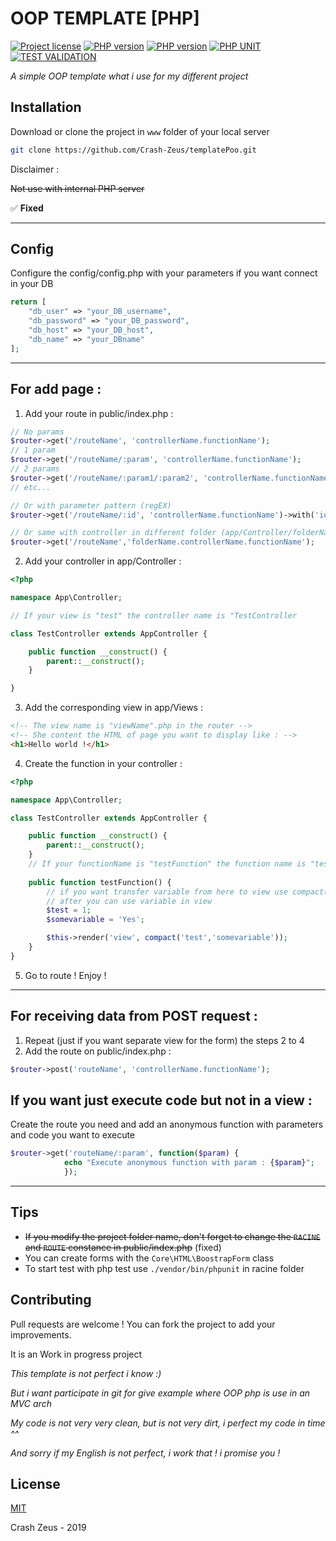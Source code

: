 # OOP TEMPLATE [PHP]
 [![Project license](https://img.shields.io/pypi/l/ansicolortags.svg?style=flat-square)](https://github.com/Crash-Zeus/templatePoo/blob/master/LICENSE)
 [![PHP version](https://img.shields.io/badge/php-%3E%207.0-brightgreen?style=flat-square)](https://www.php.net/downloads.php)
 [![PHP version](https://img.shields.io/badge/Apache%20module%20RewriteEngine-On-brightgreen?style=flat-square)](https://httpd.apache.org/docs/2.4/fr/mod/mod_rewrite.html)
 [![PHP UNIT](https://img.shields.io/badge/php%20unit-v%208-brightgreen?style=flat-square)](https://phpunit.de/)
 [![TEST VALIDATION](https://img.shields.io/badge/tests-%E2%9C%94%EF%B8%8F-brightgreen?style=flat-square)]()

*A simple OOP template what i use for my different project*

## Installation

Download or clone the project in `www` folder of your local server

```bash
git clone https://github.com/Crash-Zeus/templatePoo.git
```
Disclaimer : 

~~Not use with internal PHP server~~

✅ __Fixed__

---

## Config

Configure the config/config.php with your parameters if you want connect in your DB

```php
return [
	"db_user" => "your_DB_username",
	"db_password" => "your_DB_password",
	"db_host" => "your_DB_host",
	"db_name" => "your_DBname"
];
```
---
## For add page :
1. Add your route in public/index.php :
```php
// No params
$router->get('/routeName', 'controllerName.functionName');
// 1 param
$router->get('/routeName/:param', 'controllerName.functionName');
// 2 params
$router->get('/routeName/:param1/:param2', 'controllerName.functionName');
// etc...

// Or with parameter pattern (regEX)
$router->get('/routeName/:id', 'controllerName.functionName')->with('id', '([0-9]+)');

// Or same with controller in different folder (app/Controller/folderName/controllerName)
$router->get('/routeName','folderName.controllerName.functionName');
```
2. Add your controller in app/Controller :
```php
<?php

namespace App\Controller;

// If your view is "test" the controller name is "TestController

class TestController extends AppController {

    public function __construct() {
        parent::__construct();
    }

}
```
3. Add the corresponding view in app/Views :
```html
<!-- The view name is "viewName".php in the router -->
<!-- She content the HTML of page you want to display like : -->
<h1>Hello world !</h1>
```
4. Create the function in your controller :
```php
<?php

namespace App\Controller;

class TestController extends AppController {

    public function __construct() {
        parent::__construct();
	}
	// If your functionName is "testFunction" the function name is "testFunction()"
	
	public function testFunction() {
		// if you want transfer variable from here to view use compact()
		// after you can use variable in view 
		$test = 1;
		$somevariable = 'Yes';

		$this->render('view', compact('test','somevariable'));
	}
}
```
5. Go to route ! Enjoy !

---
## For receiving data from POST request :
1. Repeat (just if you want separate view for the form) the steps 2 to 4
2. Add the route on public/index.php :
```php
$router->post('routeName', 'controllerName.functionName');
```

## If you want just execute code but not in a view :
Create the route you need and add an anonymous function with parameters and code you want to execute
```php
$router->get('routeName/:param', function($param) {
			echo "Execute anonymous function with param : {$param}";
			});
```
---
## Tips
- ~~If you modify the project folder name, don't forget to change the `RACINE` and `ROUTE` constance in public/index.php~~ (fixed)
- You can create forms with the `Core\HTML\BoostrapForm` class
- To start test with php test use `./vendor/bin/phpunit` in racine folder

## Contributing
Pull requests are welcome ! You can fork the project to add your improvements.

It is an Work in progress project

*This template is not perfect i know :)*

*But i want participate in git for give example where OOP php is use in an MVC arch*

*My code is not very very clean, but is not very dirt, i perfect my code in time ^^*

*And sorry if my English is not perfect, i work that ! i promise you !*

## License
[MIT](https://github.com/Crash-Zeus/templatePoo/blob/master/LICENSE) 

 Crash Zeus - 2019